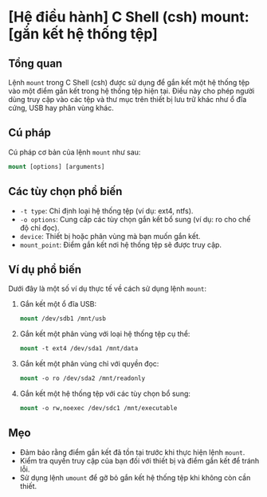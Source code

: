 # [Hệ điều hành] C Shell (csh) mount: [gắn kết hệ thống tệp]

## Tổng quan
Lệnh `mount` trong C Shell (csh) được sử dụng để gắn kết một hệ thống tệp vào một điểm gắn kết trong hệ thống tệp hiện tại. Điều này cho phép người dùng truy cập vào các tệp và thư mục trên thiết bị lưu trữ khác như ổ đĩa cứng, USB hay phân vùng khác.

## Cú pháp
Cú pháp cơ bản của lệnh `mount` như sau:
```csh
mount [options] [arguments]
```

## Các tùy chọn phổ biến
- `-t type`: Chỉ định loại hệ thống tệp (ví dụ: ext4, ntfs).
- `-o options`: Cung cấp các tùy chọn gắn kết bổ sung (ví dụ: ro cho chế độ chỉ đọc).
- `device`: Thiết bị hoặc phân vùng mà bạn muốn gắn kết.
- `mount_point`: Điểm gắn kết nơi hệ thống tệp sẽ được truy cập.

## Ví dụ phổ biến
Dưới đây là một số ví dụ thực tế về cách sử dụng lệnh `mount`:

1. Gắn kết một ổ đĩa USB:
   ```csh
   mount /dev/sdb1 /mnt/usb
   ```

2. Gắn kết một phân vùng với loại hệ thống tệp cụ thể:
   ```csh
   mount -t ext4 /dev/sda1 /mnt/data
   ```

3. Gắn kết một phân vùng chỉ với quyền đọc:
   ```csh
   mount -o ro /dev/sda2 /mnt/readonly
   ```

4. Gắn kết một hệ thống tệp với các tùy chọn bổ sung:
   ```csh
   mount -o rw,noexec /dev/sdc1 /mnt/executable
   ```

## Mẹo
- Đảm bảo rằng điểm gắn kết đã tồn tại trước khi thực hiện lệnh `mount`.
- Kiểm tra quyền truy cập của bạn đối với thiết bị và điểm gắn kết để tránh lỗi.
- Sử dụng lệnh `umount` để gỡ bỏ gắn kết hệ thống tệp khi không còn cần thiết.